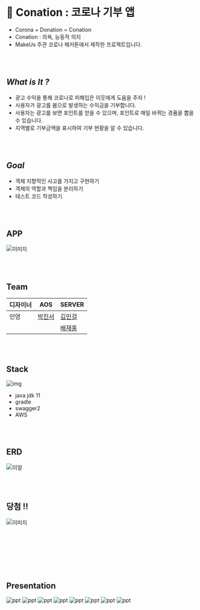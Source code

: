 # 🧚 Conation : 코로나 기부 앱

 - Corona + Donation = Conation
 - Conation : 의욕, 능동적 의지
 - MakeUs 주관 코로나 해커톤에서 제작한 프로젝트입니다.

<br>
<br> 

## *What is It ?*
 - 광고 수익을 통해 코로나로 피해입은 이웃에게 도움을 주자 !
 - 사용자가 광고를 봄으로 발생하는 수익금을 기부합니다.
 - 사용자는 광고를 보면 포인트를 얻을 수 있으며, 포인트로 매일 바뀌는 경품을 뽑을 수 있습니다.
 - 지역별로 기부금액을 표시하여 기부 현황을 알 수 있습니다.

<br>
<br>

## *Goal*
 - 객체 지향적인 사고를 가지고 구현하기
 - 객체의 역할과 책임을 분리하기
 - 테스트 코드 작성하기
 
<br>
<br>
 
## APP
![이미지](img/앱.png)

<br>
<br>

## Team

|디자이너|AOS|SERVER|
|------|---|---|
|인영|[박진서](https://github.com/jpark58)|[김민걸](https://github.com/cmg1411)|
| | |[배재홍](https://github.com/banjjoknim)|

<br>
<br>

## Stack

![img](img/stack.png)

- java jdk 11
- gradle
- swagger2
- AWS

<br>
<br>

## ERD

![이알](img/erd.png)

<br>
<br>

## 당첨 !!
![이미지](img/당첨.png)

<br>
<br>
<br>
<br>
<br>
<br>

## Presentation
![ppt](/img/pptimg/1.png)
![ppt](/img/pptimg/2.png)
![ppt](/img/pptimg/3.png)
![ppt](/img/pptimg/4.png)
![ppt](/img/pptimg/5.png)
![ppt](/img/pptimg/6.png)
![ppt](/img/pptimg/7.png)
![ppt](/img/pptimg/8.png)

